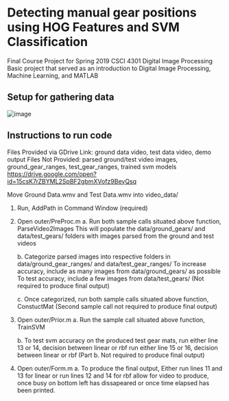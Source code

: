 # Detecting manual gear positions using HOG Features and SVM Classification
Final Course Project for Spring 2019 CSCI 4301 Digital Image Processing
Basic project that served as an introduction to Digital Image Processing, Machine Learning, and MATLAB

## Setup for gathering data
![image](https://drive.google.com/uc?export=view&id=1RX4B1Ck_NyPaMHndea6wDjO2DYBjyfPU)

## Instructions to run code

Files Provided via GDrive Link: ground data video, test data video, demo output
Files Not Provided:  parsed ground/test video images, ground_gear_ranges, test_gear_ranges, trained svm models
https://drive.google.com/open?id=15csK7rZBYML2SpBF2gbmXVofz9BeyQsq

Move Ground Data.wmv and Test Data.wmv into video_data/

1. Run, AddPath in Command Window (required)

2. Open outer/PreProc.m
	a. Run both sample calls situated above function, ParseVideo2Images
		This will populate the data/ground_gears/ and data/test_gears/ folders with 
		images parsed from the ground and test videos

	b. Categorize parsed images into respective folders in data/ground_gear_ranges/ and data/test_gear_ranges/
		To increase accuracy, include as many images from data/ground_gears/ as possible
		To test accuracy, include a few images from data/test_gears/	(Not required to produce final output)
	
	c. Once categorized, run both sample calls situated above function, ConstuctMat (Second sample call not required to produce final output)

3. Open outer/Prior.m
	a. Run the sample call situated above function, TrainSVM

	b. To test svm accuracy on the produced test gear mats,
		run either line 13 or 14, decision between linear or rbf
		run either line 15 or 16, decision between linear or rbf	(Part b. Not required to produce final output)

4. Open outer/Form.m
	a. To produce the final output,
		Either run lines 11 and 13 for linear or run lines 12 and 14 for rbf
		allow for video to produce, once busy on bottom left has dissapeared
		or once time elapsed has been printed.
